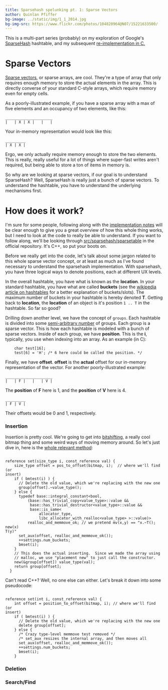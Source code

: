 ```yaml
---
title: Sparsehash spelunking pt. 1: Sparse Vectors
author: Quinlan Pfiffer
bg-image: ../static/img/1_1_2014.jpg
bg-img-src: https://www.flickr.com/photos/104820964@N07/15221633500/
---
```


This is a multi-part series (probably) on my exploration of Google's
[SparseHash](https://code.google.com/p/sparsehash/) hashtable,
and my subsequent [re-implementation in C.](https://github.com/qpfiffer/Simple-Sparsehash)

Sparse Vectors
===========

[Sparse vectors](https://en.wikipedia.org/wiki/Sparse_array), or sparse arrays,
are cool. They're a type of array that only requires enough memory to store the
actual elements in the array. This is directly converse of your standard C-style
arrays, which require memory even for empty cells.

As a poorly-illustrated example, if you have a sparse array with a max of five
elements and an occupancy of two elements, like this:

    _____________________
    |   | X | X |   |   |

Your in-memory representation would look like this:

    _________
    | X | X |

Ergo, we only actually require memory enough to store the two elements. This is
really, really useful for a lot of things where super-fast writes aren't
required, but being able to store a ton of items in memory is.

So why are we looking at sparse vectors, if our goal is to understand
SparseHash? Well, SparseHash is really just a bunch of sparse vectors. To
understand the hashtable, you have to understand the underlying mechanisms
first.

How does it work?
=================

I'm sure for some people, following along with the [implementation notes](https://google-sparsehash.googlecode.com/svn/trunk/doc/implementation.html)
will be clear enough to give you a great overview of how this whole thing works,
but I need to look at the code to really be able to understand. If you want to
follow along, we'll be looking through [src/sparsehash/sparsetable](https://code.google.com/p/sparsehash/source/browse/trunk/src/sparsehash/sparsetable)
in the official repository. It's C++, so put your boots on.

Before we really get into the code, let's talk about some jargon related to this
whole sparse vector concept, or at least as much as I've found necessary to
understand the sparsehash implementation. With sparsehash, you have three
logical ways to denote positions, each at different UX levels.

In the overall hashtable, you have what is known as the **location**. In your
standard hashtable, you have what are called **buckets** (see the [wikipedia
article on hashtables](https://en.wikipedia.org/wiki/Hash_table) for a better
explanation of buckets/slots). The maximum number of buckets in your hashtable
is hereby denoted __T__. Getting back to **location**, the **location** of an
object is it's position `1 .. T` in the hashtable. So far so good?

Drilling down another level, we have the concept of `groups`. Each hashtable is
divided into some [semi-arbitrary number](https://code.google.com/p/sparsehash/source/browse/trunk/src/sparsehash/sparsetable#275)
of groups. Each group is a sparse vector. This is how each hashtable is modeled
with a bunch of sparse vectors. Inside of each group, we have **position**. This
is the __i__, typically, you use when indexing into an array. As an example (in
C):

```
    char test[16];
    test[6] = 'H'; /* 6 here could be called the position. */
```

Finally, we have **offset**. **offset** is the __actual__ offset for
our in-memory representation of the vector. For another poorly-illustrated example:

    _____________________
    |   | F |   |   | V |

The **position** of __F__ here is 1, and the **position** of __V__ here is 4.

    _________
    | F | V |

Their offsets would be 0 and 1, respectively.

### Insertion

Insertion is pretty cool. We're going to get into [bitshifting](https://en.wikipedia.org/wiki/Bitwise_operation),
a really cool bitmap thing and some weird ways of moving memory around. So let's
just dive in, here is the [whole relevant method](https://code.google.com/p/sparsehash/source/browse/trunk/src/sparsehash/sparsetable#1110):

```

reference set(size_type i, const_reference val) {
    size_type offset = pos_to_offset(bitmap, i);  // where we'll find (or
insert)
    if ( bmtest(i) ) {
      // Delete the old value, which we're replacing with the new one
      group[offset].~value_type();
    } else {
      typedef base::integral_constant<bool,
          (base::has_trivial_copy<value_type>::value &&
           base::has_trivial_destructor<value_type>::value &&
           base::is_same<
               allocator_type,
               libc_allocator_with_realloc<value_type> >::value)>
          realloc_and_memmove_ok; // we pretend mv(x,y) == "x.~T(); new(x)
T(y)"
      set_aux(offset, realloc_and_memmove_ok());
      ++settings.num_buckets;
      bmset(i);
    }
    // This does the actual inserting.  Since we made the array using
    // malloc, we use "placement new" to just call the constructor.
    new(&group[offset]) value_type(val);
    return group[offset];
  }

```

Can't read C++? Well, no one else can either. Let's break it down into some
pseudocode:

```

reference set(int i, const_reference val) {
    int offset = position_to_offset(bitmap, i); // where we'll find (or
insert)
    if ( bmtest(i) ) {
      // Delete the old value, which we're replacing with the new one
      delete group[offset];
    } else {
      /* Crazy type-level memmove test removed */
      /* set_aux resizes the internal array, and then moves all
      set_aux(offset, realloc_and_memmove_ok());
      ++settings.num_buckets;
      bmset(i);
    }

```

### Deletion

### Search/Find

